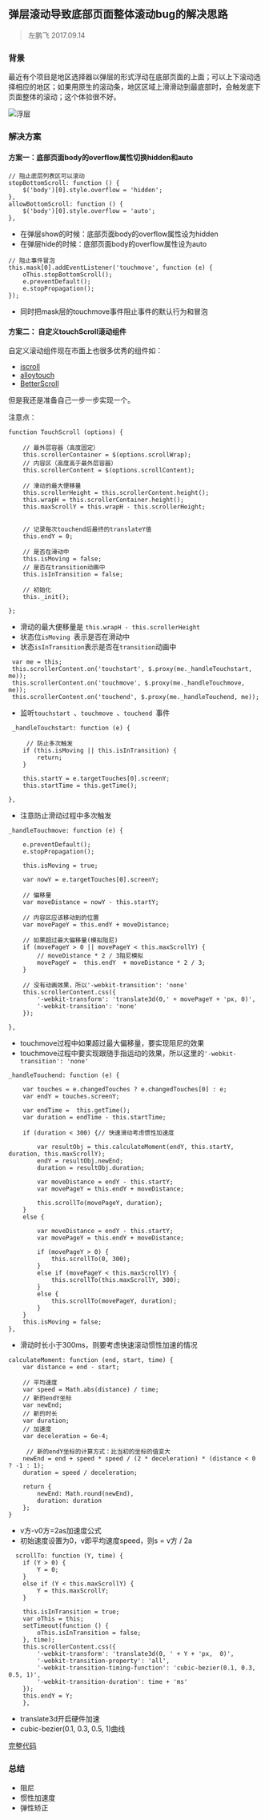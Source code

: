 ## 弹层滚动导致底部页面整体滚动bug的解决思路

> 左鹏飞  2017.09.14

### 背景

最近有个项目是地区选择器以弹层的形式浮动在底部页面的上面；可以上下滚动选择相应的地区；如果用原生的滚动条，地区区域上滑滑动到最底部时，会触发底下页面整体的滚动；这个体验很不好。

![浮层](https://github.com/zuopf769/notebook/blob/master/fe/%E7%A7%BB%E5%8A%A8%E7%AB%AFtochscroll%E6%BB%9A%E5%8A%A8/1649e949ef67ecfbc4ef84421449ffae.png)


### 解决方案

#### 方案一：底部页面body的overflow属性切换hidden和auto

```
// 阻止底层列表区可以滚动
stopBottomScroll: function () {
    $('body')[0].style.overflow = 'hidden';
},
allowBottomScroll: function () {
    $('body')[0].style.overflow = 'auto';
},
```

+ 在弹层show的时候：底部页面body的overflow属性设为hidden
+ 在弹层hide的时候：底部页面body的overflow属性设为auto


```
// 阻止事件冒泡
this.mask[0].addEventListener('touchmove', function (e) {
    oThis.stopBottomScroll();
    e.preventDefault();
    e.stopPropagation();
});
```

+ 同时把mask层的touchmove事件阻止事件的默认行为和冒泡


#### 方案二： 自定义touchScroll滚动组件

自定义滚动组件现在市面上也很多优秀的组件如：

+ [iscroll](https://github.com/cubiq/iscroll/blob/master/build/iscroll-lite.js)
+ [alloytouch](https://github.com/AlloyTeam/AlloyTouch/blob/master/alloy_touch.js)
+ [BetterScroll](https://github.com/ustbhuangyi/better-scroll)

但是我还是准备自己一步一步实现一个。

注意点：

```
function TouchScroll (options) {

    // 最外层容器（高度固定）
    this.scrollerContainer = $(options.scrollWrap);
    // 内容区（高度高于最外层容器）
    this.scrollerContent = $(options.scrollContent);

    // 滑动的最大便移量
    this.scrollerHeight = this.scrollerContent.height();
    this.wrapH = this.scrollerContainer.height();
    this.maxScrollY = this.wrapH - this.scrollerHeight;


    // 记录每次touchend后最终的translateY值
    this.endY = 0;

    // 是否在滑动中
    this.isMoving = false;
    // 是否在transition动画中
    this.isInTransition = false;

    // 初始化
    this._init();

};

```
+ 滑动的最大便移量是 `this.wrapH - this.scrollerHeight`
+ 状态位`isMoving `表示是否在滑动中
+ 状态`isInTransition`表示是否在`transition`动画中



```
 var me = this;
 this.scrollerContent.on('touchstart', $.proxy(me._handleTouchstart, me));
 this.scrollerContent.on('touchmove', $.proxy(me._handleTouchmove, me));
 this.scrollerContent.on('touchend', $.proxy(me._handleTouchend, me));
```

+ 监听`touchstart `、`touchmove `、`touchend `事件



```
 _handleTouchstart: function (e) {
	
	 // 防止多次触发
    if (this.isMoving || this.isInTransition) {
        return;
    }

    this.startY = e.targetTouches[0].screenY;
    this.startTime = this.getTime();

},
```
+ 注意防止滑动过程中多次触发


```
_handleTouchmove: function (e) {

    e.preventDefault();
    e.stopPropagation();

    this.isMoving = true;

    var nowY = e.targetTouches[0].screenY;

    // 偏移量
    var moveDistance = nowY - this.startY;

    // 内容区应该移动到的位置
    var movePageY = this.endY + moveDistance;

    // 如果超过最大偏移量(模拟阻尼)
    if (movePageY > 0 || movePageY < this.maxScrollY) {
        // moveDistance * 2 / 3阻尼模拟
        movePageY =  this.endY  + moveDistance * 2 / 3;
    }

    // 没有动画效果，所以'-webkit-transition': 'none'
    this.scrollerContent.css({
        '-webkit-transform': 'translate3d(0,' + movePageY + 'px, 0)',
        '-webkit-transition': 'none'
    });

},
```
+ touchmove过程中如果超过最大偏移量，要实现阻尼的效果
+ touchmove过程中要实现跟随手指运动的效果，所以这里的`'-webkit-transition': 'none'`


```
_handleTouchend: function (e) {
      
    var touches = e.changedTouches ? e.changedTouches[0] : e;
    var endY = touches.screenY;

    var endTime =  this.getTime();
    var duration = endTime - this.startTime;

    if (duration < 300) {// 快速滑动考虑惯性加速度

        var resultObj = this.calculateMoment(endY, this.startY, duration, this.maxScrollY);
        endY = resultObj.newEnd;
        duration = resultObj.duration;

        var moveDistance = endY - this.startY;
        var movePageY = this.endY + moveDistance;

        this.scrollTo(movePageY, duration);
    }
    else {

        var moveDistance = endY - this.startY;
        var movePageY = this.endY + moveDistance;

        if (movePageY > 0) {
            this.scrollTo(0, 300);
        } 
        else if (movePageY < this.maxScrollY) {
            this.scrollTo(this.maxScrollY, 300);
        }
        else {
            this.scrollTo(movePageY, duration);
        }
    }
    this.isMoving = false;
},
```

+ 滑动时长小于300ms，则要考虑快速滚动惯性加速的情况


```
calculateMoment: function (end, start, time) {
    var distance = end - start;

    // 平均速度
    var speed = Math.abs(distance) / time;
    // 新的endY坐标
    var newEnd;
    // 新的时长
    var duration;
    // 加速度
    var deceleration = 6e-4;

	 // 新的endY坐标的计算方式：比当初的坐标的值变大
    newEnd = end + speed * speed / (2 * deceleration) * (distance < 0 ? -1 : 1);
    duration = speed / deceleration;

    return {
        newEnd: Math.round(newEnd),
        duration: duration
    };
}
```

+ v方-v0方=2as加速度公式
+ 初始速度设置为0，v即平均速度speed，则s =  v方 / 2a 


```
  scrollTo: function (Y, time) {
	if (Y > 0) {
	    Y = 0;
	}
	else if (Y < this.maxScrollY) {
	    Y = this.maxScrollY;
	}

	this.isInTransition = true;
	var oThis = this;
	setTimeout(function () {
	    oThis.isInTransition = false;
	}, time);
	this.scrollerContent.css({
	    '-webkit-transform': 'translate3d(0, ' + Y + 'px,  0)',
	    '-webkit-transition-property': 'all',
	    '-webkit-transition-timing-function': 'cubic-bezier(0.1, 0.3, 0.5, 1)',
	    '-webkit-transition-duration': time + 'ms'
	});
	this.endY = Y;
    },
```

+  translate3d开启硬件加速
+  cubic-bezier(0.1, 0.3, 0.5, 1)曲线


[完整代码](https://github.com/zuopf769/notebook/blob/master/fe/%E7%A7%BB%E5%8A%A8%E7%AB%AFtochscroll%E6%BB%9A%E5%8A%A8/touchScroll.html)

### 总结

+ 阻尼
+ 惯性加速度
+ 弹性矫正
